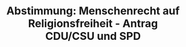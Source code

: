---
abstimmung:
  abstimmung: 1
  bundestagssitzung: 59
  datum: 19. Oktober 2018
  legislaturperiode: 19
categories:
- Todo
data:
- title: Abstimmungsergebnis 20181019_1-data.pdf
  url: /res/2021-btw/abstimmungsergebnisse/20181019_1-data.pdf
- title: Abstimmungsergebnis 20181019_1_xls-data.xls
  url: /res/2021-btw/abstimmungsergebnisse/20181019_1_xls-data.xls
- title: Abstimmungsergebnis 20181019_1_xls-datacsv
  url: /res/2021-btw/abstimmungsergebnisse/csv/20181019_1_xls-datacsv
documents:
- local: /res/2021-btw/drucksachen/05041.pdf
  title: Drucksache 19/05041
  url: https://dip21.bundestag.de/dip21/btd/19/050/1905041.pdf
ergebnis:
  AfD:
    enthaltung: 0
    gesamt: 92
    ja: 0
    nein: 80
    nichtabgegeben: 12
    ungueltig: 0
  Bündnis 90/Die Grünen:
    enthaltung: 58
    gesamt: 67
    ja: 0
    nein: 0
    nichtabgegeben: 9
    ungueltig: 0
  Die Linke:
    enthaltung: 59
    gesamt: 69
    ja: 0
    nein: 0
    nichtabgegeben: 10
    ungueltig: 0
  FDP:
    enthaltung: 70
    gesamt: 80
    ja: 0
    nein: 0
    nichtabgegeben: 10
    ungueltig: 0
  cdu/csu:
    enthaltung: 0
    gesamt: 246
    ja: 209
    nein: 1
    nichtabgegeben: 36
    ungueltig: 0
  file: 20181019_1_xls-data.xls
  fraktionslos:
    enthaltung: 0
    gesamt: 2
    ja: 0
    nein: 0
    nichtabgegeben: 2
    ungueltig: 0
  spd:
    enthaltung: 0
    gesamt: 153
    ja: 122
    nein: 0
    nichtabgegeben: 31
    ungueltig: 0
layout: abstimmung
links:
- title: Link zu bundestag.de
  url: https://www.bundestag.de/parlament/plenum/abstimmung/abstimmung?id=542
preview: 'Deutscher Bundestag


  59. Sitzung des Deutschen Bundestages

  am Freitag, 19. Oktober 2018


  Endgültiges Ergebnis der Namentlichen Abstimmung Nr. 1


  Antrag der Fraktionen der CDU/CSU und SPD

  Menschenrecht auf Religionsfreiheit weltweit stärken

  Drs. 19/5041'
tags:
- Todo
title: 'Abstimmung: Menschenrecht auf Religionsfreiheit - Antrag CDU/CSU und SPD'
---